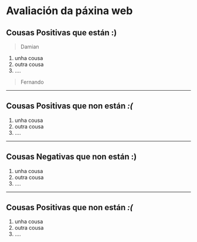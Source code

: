 # Avaliación da páxina web

## Cousas Positivas que están **:)**
> Damian
1. unha cousa 
1. outra cousa
1. ....

> Fernando

---

## Cousas Positivas que non están _:(_

1. unha cousa
2. outra cousa
3. ....

---
## Cousas Negativas que non están **:)**

1. unha cousa
2. outra cousa
3. ....
---
## Cousas Positivas que non están _:(_

1. unha cousa
2. outra cousa
3. ....
